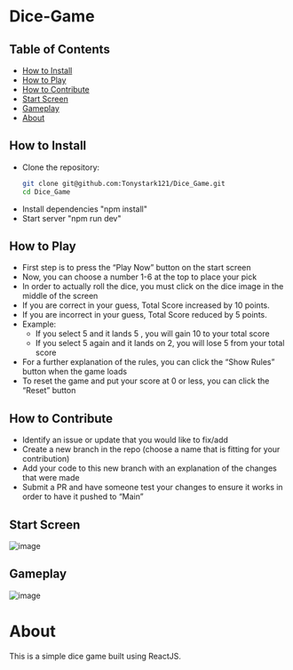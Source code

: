 # Dice-Game

## Table of Contents
* [How to Install](#how-to-install)
* [How to Play](#how-to-play)
* [How to Contribute](#how-to-contribute)
* [Start Screen](#start-screen)
* [Gameplay](#gameplay)
* [About](#about)


## How to Install
* Clone the repository:
   ```bash
   git clone git@github.com:Tonystark121/Dice_Game.git
   cd Dice_Game
* Install dependencies "npm install"
* Start server "npm run dev"

## How to Play
* First step is to press the “Play Now” button on the start screen
* Now, you can choose a number 1-6 at the top to place your pick
* In order to actually roll the dice, you must click on the dice image in the middle of the screen
* If you are correct in your guess, Total Score increased by 10 points.
* If you are incorrect in your guess, Total Score reduced by 5 points.
* Example:
  * If you select 5 and it lands 5 , you will gain 10 to your total score
  * If you select 5 again and it lands on 2, you will lose 5 from your total score
* For a further explanation of the rules, you can click the “Show Rules” button when the game loads
* To reset the game and put your score at 0 or less, you can click the “Reset” button

## How to Contribute
* Identify an issue or update that you would like to fix/add
* Create a new branch in the repo (choose a name that is fitting for your contribution)
* Add your code to this new branch with an explanation of the changes that were made
* Submit a PR and have someone test your changes to ensure it works in order to have it pushed to “Main”

## Start Screen
![image](https://github.com/Tonystark121/Dice_Game/blob/main/src/assets/dices%201.png)

## Gameplay

![image](https://github.com/Tonystark121/Dice_Game/blob/main/src/assets/home%20page.png)

# About
This is a simple dice game built using ReactJS.
